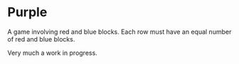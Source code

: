 # Purple
A game involving red and blue blocks. Each row must have an equal number of red and blue blocks.

Very much a work in progress.

